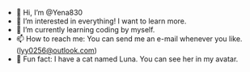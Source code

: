 - 👋 Hi, I’m @Yena830
- 👀 I’m interested in everything! I want to learn more.
- 🌱 I’m currently learning coding by myself.
- 📫 How to reach me: You can send me an e-mail whenever you like.(lyy0256@outlook.com)
- 💞️ Fun fact: I have a cat named Luna. You can see her in my avatar.


<!---
Yena830/Yena830 is a ✨ special ✨ repository because its `README.md` (this file) appears on your GitHub profile.
You can click the Preview link to take a look at your changes.
--->
